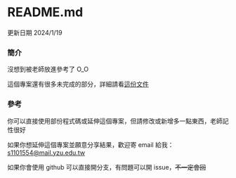 # README.md

更新日期 2024/1/19

### 簡介

沒想到被老師放進參考了 O_O

這個專案還有很多未完成的部分，詳細請看[這份文件](./presentation/presentation.md)

### 參考

你可以直接使用部份程式碼或延伸這個專案，但請修改或新增多一點東西，老師記性很好

如果你想延伸這個專案並願意分享結果，歡迎寄 email 給我：s1101554@mail.yzu.edu.tw

如果你會使用 github 可以直接開分支，有問題可以開 issue，~~不一定會回~~